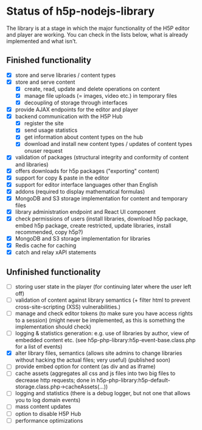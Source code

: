 # Status of h5p-nodejs-library

The library is at a stage in which the major functionality of the H5P editor and
player are working. You can check in the lists below, what is already
implemented and what isn't.

## Finished functionality

* [x] store and serve libraries / content types
* [x] store and serve content
  * [x] create, read, update and delete operations on content
  * [x] manage file uploads (= images, video etc.) in temporary files
  * [x] decoupling of storage through interfaces
* [x] provide AJAX endpoints for the editor and player
* [x] backend communication with the H5P Hub
  * [x] register the site
  * [x] send usage statistics
  * [x] get information about content types on the hub
  * [x] download and install new content types / updates of content types onuser
    request
* [x] validation of packages (structural integrity and conformity of content
  and libraries)
* [x] offers downloads for h5p packages ("exporting" content)
* [x] support for copy & paste in the editor
* [x] support for editor interface languages other than English
* [x] addons (required to display mathematical formulas)
* [x] MongoDB and S3 storage implementation for content and temporary files
* [x] library administration endpoint and React UI component
* [x] check permissions of users (install libraries, download h5p package,
  embed h5p package, create restricted, update libraries, install recommended,
  copy h5p?)
* [x] MongoDB and S3 storage implementation for libraries
* [x] Redis cache for caching
* [x] catch and relay xAPI statements

## Unfinished functionality

* [ ] storing user state in the player (for continuing later where the user
  left off)
* [ ] validation of content against library semantics (+ filter html to prevent
  cross-site-scripting (XSS) vulnerabilities.)
* [ ] manage and check editor tokens (to make sure you have access rights to a
  session) (might never be implemented, as this is something the
  implementation should check)
* [ ] logging & statistics generation: e.g. use of libraries by author, view of
  embedded content etc. (see h5p-php-library:h5p-event-base.class.php for a
  list of events)
* [x] alter library files, semantics (allows site admins to change libraries
  without hacking the actual files; very useful) (published soon)
* [ ] provide embed option for content (as div and as iframe)
* [ ] cache assets (aggregates all css and js files into two big files to
  decrease http requests; done in
  h5p-php-library:h5p-default-storage.class.php-&gt;cacheAssets(...))
* [ ] logging and statistics (there is a debug logger, but not one that allows
  you to log domain events)
* [ ] mass content updates
* [ ] option to disable H5P Hub
* [ ] performance optimizations

